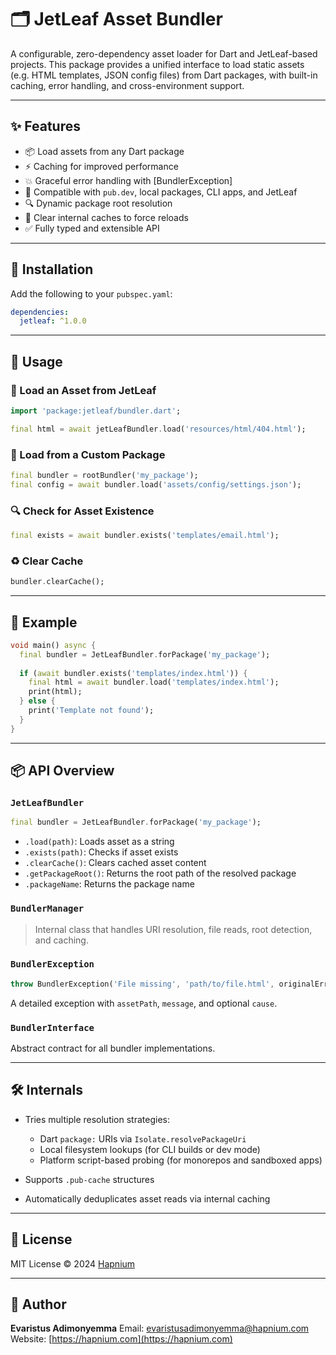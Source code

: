 # 🗂️ JetLeaf Asset Bundler

A configurable, zero-dependency asset loader for Dart and JetLeaf-based projects. This package provides a unified interface to load static assets (e.g. HTML templates, JSON config files) from Dart packages, with built-in caching, error handling, and cross-environment support.

---

## ✨ Features

- 📦 Load assets from any Dart package
- ⚡ Caching for improved performance
- 💥 Graceful error handling with [BundlerException]
- 🧪 Compatible with `pub.dev`, local packages, CLI apps, and JetLeaf
- 🔍 Dynamic package root resolution
- 🔁 Clear internal caches to force reloads
- ✅ Fully typed and extensible API

---

## 🚀 Installation

Add the following to your `pubspec.yaml`:

```yaml
dependencies:
  jetleaf: ^1.0.0
```

---

## 🧰 Usage

### 🔹 Load an Asset from JetLeaf

```dart
import 'package:jetleaf/bundler.dart';

final html = await jetLeafBundler.load('resources/html/404.html');
```

### 🔸 Load from a Custom Package

```dart
final bundler = rootBundler('my_package');
final config = await bundler.load('assets/config/settings.json');
```

### 🔍 Check for Asset Existence

```dart
final exists = await bundler.exists('templates/email.html');
```

### ♻️ Clear Cache

```dart
bundler.clearCache();
```

---

## 🧪 Example

```dart
void main() async {
  final bundler = JetLeafBundler.forPackage('my_package');
  
  if (await bundler.exists('templates/index.html')) {
    final html = await bundler.load('templates/index.html');
    print(html);
  } else {
    print('Template not found');
  }
}
```

---

## 📦 API Overview

### `JetLeafBundler`

```dart
final bundler = JetLeafBundler.forPackage('my_package');
```

* `.load(path)`: Loads asset as a string
* `.exists(path)`: Checks if asset exists
* `.clearCache()`: Clears cached asset content
* `.getPackageRoot()`: Returns the root path of the resolved package
* `.packageName`: Returns the package name

### `BundlerManager`

> Internal class that handles URI resolution, file reads, root detection, and caching.

### `BundlerException`

```dart
throw BundlerException('File missing', 'path/to/file.html', originalError);
```

A detailed exception with `assetPath`, `message`, and optional `cause`.

### `BundlerInterface`

Abstract contract for all bundler implementations.

---

## 🛠️ Internals

* Tries multiple resolution strategies:

  * Dart `package:` URIs via `Isolate.resolvePackageUri`
  * Local filesystem lookups (for CLI builds or dev mode)
  * Platform script-based probing (for monorepos and sandboxed apps)
* Supports `.pub-cache` structures
* Automatically deduplicates asset reads via internal caching

---

## 📄 License

MIT License © 2024 [Hapnium](https://hapnium.com)

---

## 👤 Author

**Evaristus Adimonyemma**
Email: [evaristusadimonyemma@hapnium.com](mailto:evaristusadimonyemma@hapnium.com)
Website: [https://hapnium.com](https://hapnium.com)